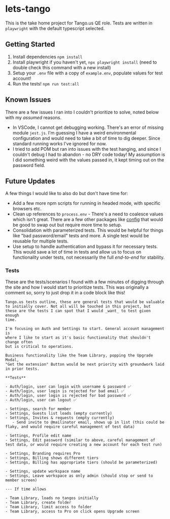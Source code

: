 # lets-tango
This is the take home project for Tango.us QE role. Tests are written in `playwright` with the default typescript selected.

## Getting Started
1. Install dependencies `npm install`
2. Install playwright if you haven't yet, `npx playwright install` (need to double check this command with a new install)
3. Setup your `.env` file with a copy of `example.env`, populate values for test account!
4. Run the tests! `npm run test:all`


## Known Issues
There are a few issues I ran into I couldn't prioritize to solve, noted below with my _assumed_ reasons.

- In VSCode, I cannot get debugging working. There's an error of missing module `jest.js`. I'm guessing I have a weird environmental configuration and would need to take a bit of time to dig deeper. Since standard running works I've ignored for now.
- I tried to add POM but ran into issues with the test hanging, and since I couldn't debug I had to abandon - no DRY code today! My assumption is I did something weird with the values passed in, it kept timing out on the password field.

## Future Updates
A few things I would like to also do but don't have time for:

- Add a few more npm scripts for running in headed mode, with specific browsers etc.
- Clean up references to `process.env` - There's a need to coalesce values which isn't great. There are a few other packages like [config](https://www.npmjs.com/package/config) that would be good to swap out but require more time to setup.
- Consolidation with parameterized tests. This would be helpful for things like "bad password/email" tests and more. A single test would be reusable for multiple tests.
- Use setup to handle authentication and bypass it for necessary tests. This would save a lot of time in tests and allow us to focus on functionality under tests, not necessarily the full _end-to-end_ for stability.

### Tests
These are the tests/scenarios I found with a few minutes of digging through the site and how I would start to prioritize tests. This was originally a comment so, sorry to just drop it in a code block like this!

```
Tango.us tests outline, these are general tests that would be valuable
to initially cover. Not all will be touched in this project, but
these are the tests I can spot that I would _want_ to test given enough
time.

I'm focusing on Auth and Settings to start. General account management is
where I like to start as it's basic functionality that shouldn't change often
but is critical to operations. 

Business functionality like the Team Library, popping the Upgrade Modal,
"Get the extension" Button would be next priority with groundwork laid in prior tests.

**Tests**

- Auth/login, user can login with username & password ✅
- Auth/login, user login is rejected for bad email ✅
- Auth/login, user login is rejected for bad password ✅
- Auth/login, user can logout ✅

- Settings, search for member
- Settings, Guests list loads (empty currently)
- Settings, Invites & requests (empty currently)
   - Send invite to @mailinator email, shows up in list (this could be flaky, and would require careful management of test data)

- Settings, Profile edit name
- Settings, Edit password (similar to above, careful management of test data, or would require creating a new account for each test run)

- Settings, Branding requires Pro
- Settings, Billing shows different tiers
- Settings, Billing has appropriate tiers (should be parameterized)

- Settings, update workspace name
- Settings, Leave workspace as only admin (should stop or send to member screen)

--- If time allows

- Team Library, loads no tangos initially
- Team Library, create folder
- Team Library, limit access to folder
- Team Library, access to Pro on click opens Upgrade screen
```